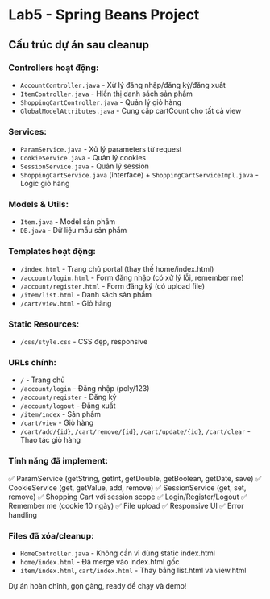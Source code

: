 # Lab5 - Spring Beans Project

## Cấu trúc dự án sau cleanup

### Controllers hoạt động:
- `AccountController.java` - Xử lý đăng nhập/đăng ký/đăng xuất
- `ItemController.java` - Hiển thị danh sách sản phẩm
- `ShoppingCartController.java` - Quản lý giỏ hàng
- `GlobalModelAttributes.java` - Cung cấp cartCount cho tất cả view

### Services:
- `ParamService.java` - Xử lý parameters từ request
- `CookieService.java` - Quản lý cookies
- `SessionService.java` - Quản lý session
- `ShoppingCartService.java` (interface) + `ShoppingCartServiceImpl.java` - Logic giỏ hàng

### Models & Utils:
- `Item.java` - Model sản phẩm
- `DB.java` - Dữ liệu mẫu sản phẩm

### Templates hoạt động:
- `/index.html` - Trang chủ portal (thay thế home/index.html)
- `/account/login.html` - Form đăng nhập (có xử lý lỗi, remember me)
- `/account/register.html` - Form đăng ký (có upload file)
- `/item/list.html` - Danh sách sản phẩm
- `/cart/view.html` - Giỏ hàng

### Static Resources:
- `/css/style.css` - CSS đẹp, responsive

### URLs chính:
- `/` - Trang chủ
- `/account/login` - Đăng nhập (poly/123)
- `/account/register` - Đăng ký
- `/account/logout` - Đăng xuất
- `/item/index` - Sản phẩm
- `/cart/view` - Giỏ hàng
- `/cart/add/{id}`, `/cart/remove/{id}`, `/cart/update/{id}`, `/cart/clear` - Thao tác giỏ hàng

### Tính năng đã implement:
✅ ParamService (getString, getInt, getDouble, getBoolean, getDate, save)
✅ CookieService (get, getValue, add, remove)
✅ SessionService (get, set, remove)
✅ Shopping Cart với session scope
✅ Login/Register/Logout
✅ Remember me (cookie 10 ngày)
✅ File upload
✅ Responsive UI
✅ Error handling

### Files đã xóa/cleanup:
- `HomeController.java` - Không cần vì dùng static index.html
- `home/index.html` - Đã merge vào index.html gốc
- `item/index.html`, `cart/index.html` - Thay bằng list.html và view.html

Dự án hoàn chỉnh, gọn gàng, ready để chạy và demo!

